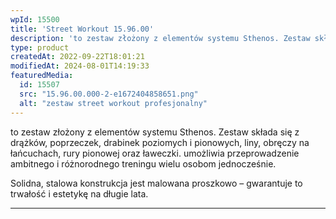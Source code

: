 ```yaml
---
wpId: 15500
title: 'Street Workout 15.96.00'
description: 'to zestaw złożony z elementów systemu Sthenos. Zestaw składa się z drążków, poprzeczek, drabinek poziomych i pionowych, liny, obręczy na łańcuchach, rury pionowej oraz ławeczki. umożliwia przeprowadzenie ambitnego i różnorodnego treningu wielu osobom jednocześnie. Solidna, stalowa konstrukcja jest malowana proszkowo – gwarantuje to trwałość i estetykę na długie lata.'
type: product
createdAt: 2022-09-22T18:01:21
modifiedAt: 2024-08-01T14:19:33
featuredMedia:
  id: 15507
  src: "15.96.00.000-2-e1672404858651.png"
  alt: "zestaw street workout profesjonalny"
---
```



to zestaw złożony z elementów systemu Sthenos. Zestaw składa się z drążków, poprzeczek, drabinek poziomych i pionowych, liny, obręczy na łańcuchach, rury pionowej oraz ławeczki. umożliwia przeprowadzenie ambitnego i różnorodnego treningu wielu osobom jednocześnie.

Solidna, stalowa konstrukcja jest malowana proszkowo – gwarantuje to trwałość i estetykę na długie lata.

* * *